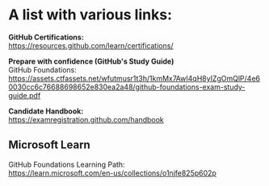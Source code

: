# A list with various links:

**GitHub Certifications:**  
https://resources.github.com/learn/certifications/

**Prepare with confidence (GitHub's Study Guide)**  
GitHub Foundations:  
https://assets.ctfassets.net/wfutmusr1t3h/1kmMx7AwI4qH8yIZgOmQlP/4e60030cc6c76688698652e830ea2a48/github-foundations-exam-study-guide.pdf

**Candidate Handbook:**  
https://examregistration.github.com/handbook

## Microsoft Learn

GitHub Foundations Learning Path:  
https://learn.microsoft.com/en-us/collections/o1njfe825p602p